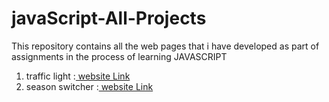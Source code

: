 # javaScript-All-Projects
This repository contains all the web pages that i have developed as part of assignments in the process of learning JAVASCRIPT
1) traffic light :[ website Link](bvjavascript01.ccbp.tech)
2) season switcher :[ website Link](bvjavascript02.ccbp.tech)
